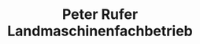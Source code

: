 ---
title: "Peter Rufer Landmaschinenfachbetrieb"
url: /schriesheim/peter-rufer-landmaschinenfachbetrieb/
shop: Landwirtschaftlich
---